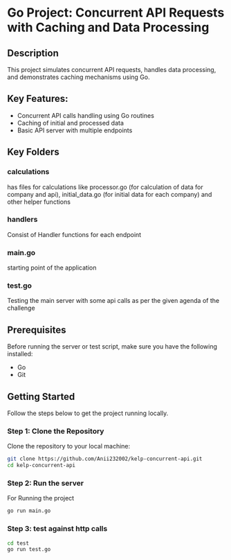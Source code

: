 # Go Project: Concurrent API Requests with Caching and Data Processing

## Description
This project simulates concurrent API requests, handles data processing, and demonstrates caching mechanisms using Go.

## Key Features:
- Concurrent API calls handling using Go routines
- Caching of initial and processed data
- Basic API server with multiple endpoints

## Key Folders

### calculations 
has files for calculations like processor.go (for calculation of data for company and api), initial_data.go (for initial data for each company) and other helper functions

### handlers
Consist of Handler functions for each endpoint

### main.go 
starting point of the application

### test.go 
Testing the main server with some api calls as per the given agenda of the challenge

## Prerequisites

Before running the server or test script, make sure you have the following installed:

- Go
- Git

## Getting Started

Follow the steps below to get the project running locally.

### Step 1: Clone the Repository

Clone the repository to your local machine:

```bash
git clone https://github.com/Anii232002/kelp-concurrent-api.git
cd kelp-concurrent-api
```

### Step 2: Run the server

For Running the project

```bash
go run main.go
```

### Step 3: test against http calls

```bash
cd test
go run test.go
```




